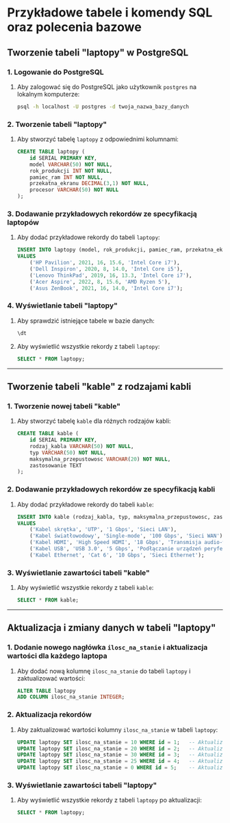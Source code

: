 # Przykładowe tabele i komendy SQL oraz polecenia bazowe

## Tworzenie tabeli "laptopy" w PostgreSQL

### 1. Logowanie do PostgreSQL

1. Aby zalogować się do PostgreSQL jako użytkownik `postgres` na lokalnym komputerze:

    ```bash
    psql -h localhost -U postgres -d twoja_nazwa_bazy_danych
    ```

### 2. Tworzenie tabeli "laptopy"

1. Aby stworzyć tabelę `laptopy` z odpowiednimi kolumnami:

    ```sql
    CREATE TABLE laptopy (
        id SERIAL PRIMARY KEY,
        model VARCHAR(50) NOT NULL,
        rok_produkcji INT NOT NULL,
        pamiec_ram INT NOT NULL,
        przekatna_ekranu DECIMAL(3,1) NOT NULL,
        procesor VARCHAR(50) NOT NULL
    );
    ```

### 3. Dodawanie przykładowych rekordów ze specyfikacją laptopów

1. Aby dodać przykładowe rekordy do tabeli `laptopy`:

    ```sql
    INSERT INTO laptopy (model, rok_produkcji, pamiec_ram, przekatna_ekranu, procesor)
    VALUES
        ('HP Pavilion', 2021, 16, 15.6, 'Intel Core i7'),
        ('Dell Inspiron', 2020, 8, 14.0, 'Intel Core i5'),
        ('Lenovo ThinkPad', 2019, 16, 13.3, 'Intel Core i7'),
        ('Acer Aspire', 2022, 8, 15.6, 'AMD Ryzen 5'),
        ('Asus ZenBook', 2021, 16, 14.0, 'Intel Core i7');
    ```

### 4. Wyświetlanie tabeli "laptopy"

1. Aby sprawdzić istniejące tabele w bazie danych:

    ```sql
    \dt
    ```

2. Aby wyświetlić wszystkie rekordy z tabeli `laptopy`:

    ```sql
    SELECT * FROM laptopy;
    ```

---

## Tworzenie tabeli "kable" z rodzajami kabli

### 1. Tworzenie nowej tabeli "kable"

1. Aby stworzyć tabelę `kable` dla różnych rodzajów kabli:

    ```sql
    CREATE TABLE kable (
        id SERIAL PRIMARY KEY,
        rodzaj_kabla VARCHAR(50) NOT NULL,
        typ VARCHAR(50) NOT NULL,
        maksymalna_przepustowosc VARCHAR(20) NOT NULL,
        zastosowanie TEXT
    );
    ```

### 2. Dodawanie przykładowych rekordów ze specyfikacją kabli

1. Aby dodać przykładowe rekordy do tabeli `kable`:

    ```sql
    INSERT INTO kable (rodzaj_kabla, typ, maksymalna_przepustowosc, zastosowanie)
    VALUES
        ('Kabel skrętka', 'UTP', '1 Gbps', 'Sieci LAN'),
        ('Kabel światłowodowy', 'Single-mode', '100 Gbps', 'Sieci WAN'),
        ('Kabel HDMI', 'High Speed HDMI', '18 Gbps', 'Transmisja audio-wideo'),
        ('Kabel USB', 'USB 3.0', '5 Gbps', 'Podłączanie urządzeń peryferyjnych'),
        ('Kabel Ethernet', 'Cat 6', '10 Gbps', 'Sieci Ethernet');
    ```

### 3. Wyświetlanie zawartości tabeli "kable"

1. Aby wyświetlić wszystkie rekordy z tabeli `kable`:

    ```sql
    SELECT * FROM kable;
    ```

---

## Aktualizacja i zmiany danych w tabeli "laptopy"

### 1. Dodanie nowego nagłówka `ilosc_na_stanie` i aktualizacja wartości dla każdego laptopa

1. Aby dodać nową kolumnę `ilosc_na_stanie` do tabeli `laptopy` i zaktualizować wartości:

    ```sql
    ALTER TABLE laptopy
    ADD COLUMN ilosc_na_stanie INTEGER;
    ```

### 2. Aktualizacja rekordów

1. Aby zaktualizować wartości kolumny `ilosc_na_stanie` w tabeli `laptopy`:

    ```sql
    UPDATE laptopy SET ilosc_na_stanie = 10 WHERE id = 1;   -- Aktualizacja dla ID=1
    UPDATE laptopy SET ilosc_na_stanie = 20 WHERE id = 2;   -- Aktualizacja dla ID=2
    UPDATE laptopy SET ilosc_na_stanie = 30 WHERE id = 3;   -- Aktualizacja dla ID=3
    UPDATE laptopy SET ilosc_na_stanie = 25 WHERE id = 4;   -- Aktualizacja dla ID=4
    UPDATE laptopy SET ilosc_na_stanie = 0 WHERE id = 5;    -- Aktualizacja dla ID=5
    ```

### 3. Wyświetlanie zawartości tabeli "laptopy"

1. Aby wyświetlić wszystkie rekordy z tabeli `laptopy` po aktualizacji:

    ```sql
    SELECT * FROM laptopy;
    ```

